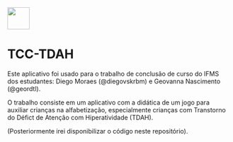 <img height="50" width="50" src="https://cdn-icons-png.flaticon.com/512/1471/1471735.png"> 

# TCC-TDAH

Este aplicativo foi usado para o trabalho de conclusão de curso do IFMS dos estudantes: Diego Moraes (@diegovskrbm) e Geovanna Nascimento (@geordtl).

O trabalho consiste em um aplicativo com a didática de um jogo para auxiliar crianças na alfabetização, especialmente crianças com Transtorno do Défict de Atenção com Hiperatividade (TDAH).

(Posteriormente irei disponibilizar o código neste repositório).
